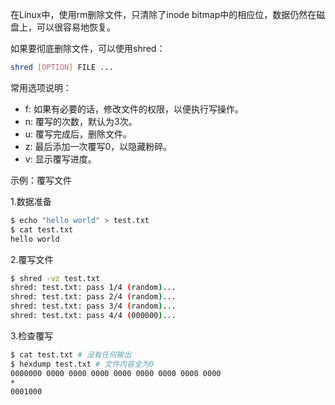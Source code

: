 在Linux中，使用rm删除文件，只清除了inode bitmap中的相应位，数据仍然在磁盘上，可以很容易地恢复。

如果要彻底删除文件，可以使用shred：

```bash
shred [OPTION] FILE ...
```

常用选项说明：

* f: 如果有必要的话，修改文件的权限，以便执行写操作。
* n: 覆写的次数，默认为3次。
* u: 覆写完成后，删除文件。
* z: 最后添加一次覆写0，以隐藏粉碎。
* v: 显示覆写进度。

示例：覆写文件

1.数据准备
```bash
$ echo "hello world" > test.txt
$ cat test.txt 
hello world
```

2.覆写文件
```bash
$ shred -vz test.txt 
shred: test.txt: pass 1/4 (random)...
shred: test.txt: pass 2/4 (random)...
shred: test.txt: pass 3/4 (random)...
shred: test.txt: pass 4/4 (000000)...
```

3.检查覆写
```bash
$ cat test.txt # 没有任何输出
$ hexdump test.txt # 文件内容全为0
0000000 0000 0000 0000 0000 0000 0000 0000 0000
*
0001000
```
